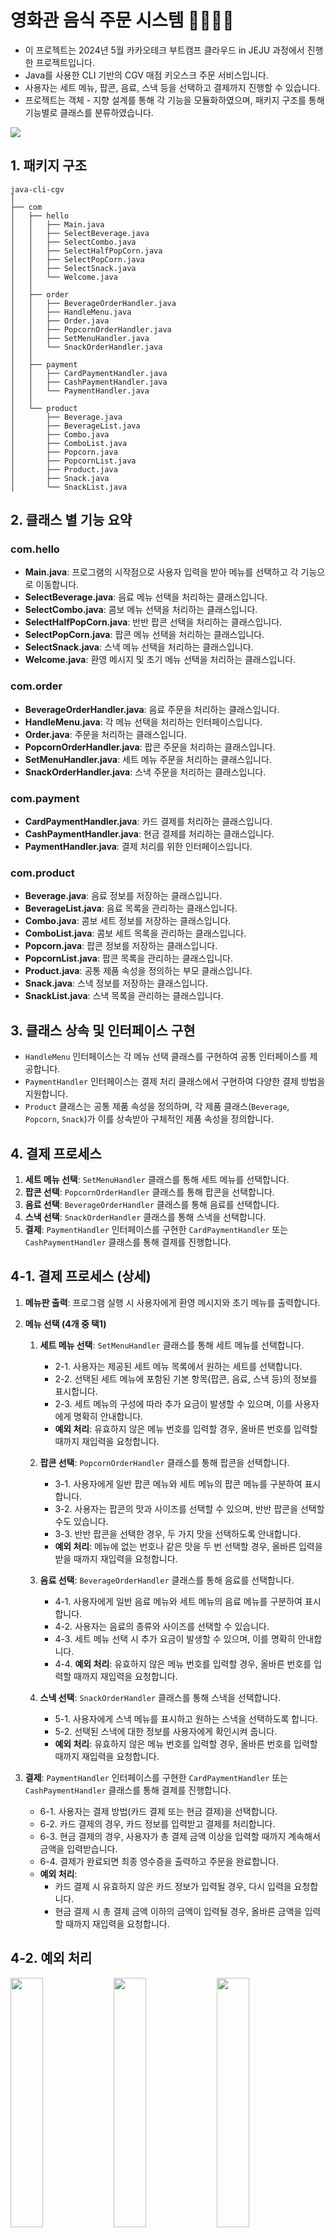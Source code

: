 # 영화관 음식 주문 시스템 💁‍♂️🍿🥤
- 이 프로젝트는 2024년 5월 카카오테크 부트캠프 클라우드 in JEJU 과정에서 진행한 프로젝트입니다.   
- Java를 사용한 CLI 기반의 CGV 매점 키오스크 주문 서비스입니다.    
- 사용자는 세트 메뉴, 팝콘, 음료, 스낵 등을 선택하고 결제까지 진행할 수 있습니다.  
- 프로젝트는 객체 - 지향 설계를 통해 각 기능을 모듈화하였으며, 패키지 구조를 통해 기능별로 클래스를 분류하였습니다.

<img src="https://github.com/100-hours-a-week/5-seny-java-cli/assets/83276834/63543adf-829b-48b7-938e-aa3adbb9242c">

## 1. 패키지 구조 
```
java-cli-cgv
│
├── com
│   ├── hello
│   │   ├── Main.java
│   │   ├── SelectBeverage.java
│   │   ├── SelectCombo.java
│   │   ├── SelectHalfPopCorn.java
│   │   ├── SelectPopCorn.java
│   │   ├── SelectSnack.java
│   │   └── Welcome.java
│   │
│   ├── order
│   │   ├── BeverageOrderHandler.java
│   │   ├── HandleMenu.java
│   │   ├── Order.java
│   │   ├── PopcornOrderHandler.java
│   │   ├── SetMenuHandler.java
│   │   └── SnackOrderHandler.java
│   │
│   ├── payment
│   │   ├── CardPaymentHandler.java
│   │   ├── CashPaymentHandler.java
│   │   └── PaymentHandler.java
│   │
│   └── product
│       ├── Beverage.java
│       ├── BeverageList.java
│       ├── Combo.java
│       ├── ComboList.java
│       ├── Popcorn.java
│       ├── PopcornList.java
│       ├── Product.java
│       ├── Snack.java
│       └── SnackList.java
```
## 2. 클래스 별 기능 요약
### com.hello
- **Main.java**: 프로그램의 시작점으로 사용자 입력을 받아 메뉴를 선택하고 각 기능으로 이동합니다.
- **SelectBeverage.java**: 음료 메뉴 선택을 처리하는 클래스입니다.
- **SelectCombo.java**: 콤보 메뉴 선택을 처리하는 클래스입니다.
- **SelectHalfPopCorn.java**: 반반 팝콘 선택을 처리하는 클래스입니다.
- **SelectPopCorn.java**: 팝콘 메뉴 선택을 처리하는 클래스입니다.
- **SelectSnack.java**: 스낵 메뉴 선택을 처리하는 클래스입니다.
- **Welcome.java**: 환영 메시지 및 초기 메뉴 선택을 처리하는 클래스입니다.

### com.order
- **BeverageOrderHandler.java**: 음료 주문을 처리하는 클래스입니다.
- **HandleMenu.java**: 각 메뉴 선택을 처리하는 인터페이스입니다.
- **Order.java**: 주문을 처리하는 클래스입니다.
- **PopcornOrderHandler.java**: 팝콘 주문을 처리하는 클래스입니다.
- **SetMenuHandler.java**: 세트 메뉴 주문을 처리하는 클래스입니다.
- **SnackOrderHandler.java**: 스낵 주문을 처리하는 클래스입니다.

### com.payment
- **CardPaymentHandler.java**: 카드 결제를 처리하는 클래스입니다.
- **CashPaymentHandler.java**: 현금 결제를 처리하는 클래스입니다.
- **PaymentHandler.java**: 결제 처리를 위한 인터페이스입니다.

### com.product
- **Beverage.java**: 음료 정보를 저장하는 클래스입니다.
- **BeverageList.java**: 음료 목록을 관리하는 클래스입니다.
- **Combo.java**: 콤보 세트 정보를 저장하는 클래스입니다.
- **ComboList.java**: 콤보 세트 목록을 관리하는 클래스입니다.
- **Popcorn.java**: 팝콘 정보를 저장하는 클래스입니다.
- **PopcornList.java**: 팝콘 목록을 관리하는 클래스입니다.
- **Product.java**: 공통 제품 속성을 정의하는 부모 클래스입니다.
- **Snack.java**: 스낵 정보를 저장하는 클래스입니다.
- **SnackList.java**: 스낵 목록을 관리하는 클래스입니다.

## 3. 클래스 상속 및 인터페이스 구현
- `HandleMenu` 인터페이스는 각 메뉴 선택 클래스를 구현하여 공통 인터페이스를 제공합니다.
- `PaymentHandler` 인터페이스는 결제 처리 클래스에서 구현하여 다양한 결제 방법을 지원합니다.
- `Product` 클래스는 공통 제품 속성을 정의하며, 각 제품 클래스(`Beverage`, `Popcorn`, `Snack`)가 이를 상속받아 구체적인 제품 속성을 정의합니다.

## 4. 결제 프로세스
1. **세트 메뉴 선택**: `SetMenuHandler` 클래스를 통해 세트 메뉴를 선택합니다.
2. **팝콘 선택**: `PopcornOrderHandler` 클래스를 통해 팝콘을 선택합니다.
3. **음료 선택**: `BeverageOrderHandler` 클래스를 통해 음료를 선택합니다.
4. **스낵 선택**: `SnackOrderHandler` 클래스를 통해 스낵을 선택합니다.
5. **결제**: `PaymentHandler` 인터페이스를 구현한 `CardPaymentHandler` 또는 `CashPaymentHandler` 클래스를 통해 결제를 진행합니다.

## 4-1. 결제 프로세스 (상세)
1. **메뉴판 출력**: 프로그램 실행 시 사용자에게 환영 메시지와 초기 메뉴를 출력합니다.
2. **메뉴 선택 (4개 중 택1)**
   1. **세트 메뉴 선택**: `SetMenuHandler` 클래스를 통해 세트 메뉴를 선택합니다.
       - 2-1. 사용자는 제공된 세트 메뉴 목록에서 원하는 세트를 선택합니다.
       - 2-2. 선택된 세트 메뉴에 포함된 기본 항목(팝콘, 음료, 스낵 등)의 정보를 표시합니다.
       - 2-3. 세트 메뉴의 구성에 따라 추가 요금이 발생할 수 있으며, 이를 사용자에게 명확히 안내합니다.
      - **예외 처리**: 유효하지 않은 메뉴 번호를 입력할 경우, 올바른 번호를 입력할 때까지 재입력을 요청합니다.

   2. **팝콘 선택**: `PopcornOrderHandler` 클래스를 통해 팝콘을 선택합니다.
       - 3-1. 사용자에게 일반 팝콘 메뉴와 세트 메뉴의 팝콘 메뉴를 구분하여 표시합니다.
       - 3-2. 사용자는 팝콘의 맛과 사이즈를 선택할 수 있으며, 반반 팝콘을 선택할 수도 있습니다.
       - 3-3. 반반 팝콘을 선택한 경우, 두 가지 맛을 선택하도록 안내합니다.
       - **예외 처리**: 메뉴에 없는 번호나 같은 맛을 두 번 선택할 경우, 올바른 입력을 받을 때까지 재입력을 요청합니다.
    
   2. **음료 선택**: `BeverageOrderHandler` 클래스를 통해 음료를 선택합니다.
       - 4-1. 사용자에게 일반 음료 메뉴와 세트 메뉴의 음료 메뉴를 구분하여 표시합니다.
       - 4-2. 사용자는 음료의 종류와 사이즈를 선택할 수 있습니다.
       - 4-3. 세트 메뉴 선택 시 추가 요금이 발생할 수 있으며, 이를 명확히 안내합니다.
       - 4-4. **예외 처리**: 유효하지 않은 메뉴 번호를 입력할 경우, 올바른 번호를 입력할 때까지 재입력을 요청합니다.

   2. **스낵 선택**: `SnackOrderHandler` 클래스를 통해 스낵을 선택합니다.
       - 5-1. 사용자에게 스낵 메뉴를 표시하고 원하는 스낵을 선택하도록 합니다.
       - 5-2. 선택된 스낵에 대한 정보를 사용자에게 확인시켜 줍니다.
       -  **예외 처리**: 유효하지 않은 메뉴 번호를 입력할 경우, 올바른 번호를 입력할 때까지 재입력을 요청합니다.

3. **결제**: `PaymentHandler` 인터페이스를 구현한 `CardPaymentHandler` 또는 `CashPaymentHandler` 클래스를 통해 결제를 진행합니다.
    - 6-1. 사용자는 결제 방법(카드 결제 또는 현금 결제)을 선택합니다.
    - 6-2. 카드 결제의 경우, 카드 정보를 입력받고 결제를 처리합니다.
    - 6-3. 현금 결제의 경우, 사용자가 총 결제 금액 이상을 입력할 때까지 계속해서 금액을 입력받습니다.
    - 6-4. 결제가 완료되면 최종 영수증을 출력하고 주문을 완료합니다.
    -  **예외 처리**:
       - 카드 결제 시 유효하지 않은 카드 정보가 입력될 경우, 다시 입력을 요청합니다.
        -  현금 결제 시 총 결제 금액 이하의 금액이 입력될 경우, 올바른 금액을 입력할 때까지 재입력을 요청합니다.


## 4-2. 예외 처리
<div>
<img src="img_6.png" width="32%">
<img src="img_7.png" width="32%"> 
<img src="img_8.png" width="32%">
</div>


## 5. 실행 방법
1. Java Development Kit (JDK) 설치
2. 프로젝트 클론: `git clone <repository-url>`
3. 프로젝트 디렉토리로 이동: `cd <project-directory>`
4. 컴파일: `javac -d bin src/**/*.java`
5. 실행: `java -cp bin com.hello.Main` 
<div>
<img src="img.png" width ="32%">
<img src="img_1.png" width ="32%">
<img src="img_2.png" width ="32%">
</div>
<div>
<img src="img_3.png" width ="32%">
<img src="img_4.png" width ="32%">
<img src="img_5.png" width ="32%"> 
</div>


이 프로젝트를 통해 Java의 객체 지향 프로그래밍 기법을 활용한 CLI 기반 애플리케이션 설계와 구현 방법을 학습할 수 있습니다.
